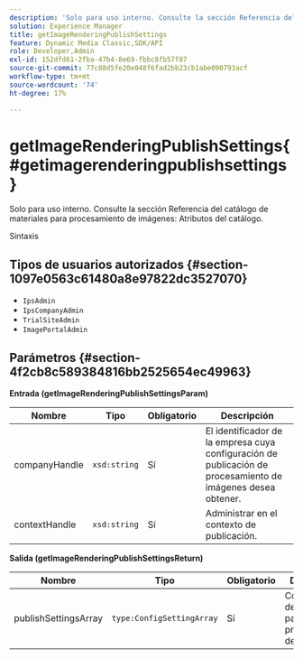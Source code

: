 ```yaml
---
description: 'Solo para uso interno. Consulte la sección Referencia del catálogo de materiales para procesamiento de imágenes: Atributos del catálogo.'
solution: Experience Manager
title: getImageRenderingPublishSettings
feature: Dynamic Media Classic,SDK/API
role: Developer,Admin
exl-id: 152dfd61-2fba-47b4-8e69-fbbc8fb57f87
source-git-commit: 77c88d5fe20e048f6fad2bb23cb1abe090793acf
workflow-type: tm+mt
source-wordcount: '74'
ht-degree: 17%

---
```


# getImageRenderingPublishSettings{#getimagerenderingpublishsettings}

Solo para uso interno. Consulte la sección Referencia del catálogo de materiales para procesamiento de imágenes: Atributos del catálogo.

Sintaxis

## Tipos de usuarios autorizados {#section-1097e0563c61480a8e97822dc3527070}

* `IpsAdmin`
* `IpsCompanyAdmin`
* `TrialSiteAdmin`
* `ImagePortalAdmin`

## Parámetros {#section-4f2cb8c589384816bb2525654ec49963}

**Entrada (getImageRenderingPublishSettingsParam)**

| Nombre | Tipo | Obligatorio | Descripción |
|---|---|---|---|
| companyHandle | `xsd:string` | Sí | El identificador de la empresa cuya configuración de publicación de procesamiento de imágenes desea obtener. |
| contextHandle | `xsd:string` | Sí | Administrar en el contexto de publicación. |

**Salida (getImageRenderingPublishSettingsReturn)**

| Nombre | Tipo | Obligatorio | Descripción |
|---|---|---|---|
| publishSettingsArray | `type:ConfigSettingArray` | Sí | Configuración de publicación para procesamiento de imágenes. |

